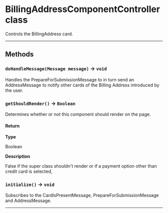 # BillingAddressComponentController class

Controls the BillingAddress card.

---
## Methods
### `doHandleMessage(Message message)` → `void`

Handles the PrepareForSubmissionMessage to in turn send an AddressMessage to notify other cards of the Billing Address introduced by the user.

### `getShouldRender()` → `Boolean`

Determines whether or not this component should render on the page.

#### Return

**Type**

Boolean

**Description**

False if the super class shouldn't render or if a payment option other than credit card is selected,

### `initialize()` → `void`

Subscribes to the CardIsPresentMessage, PrepareForSubmissionMessage and AddressMessage.

---
